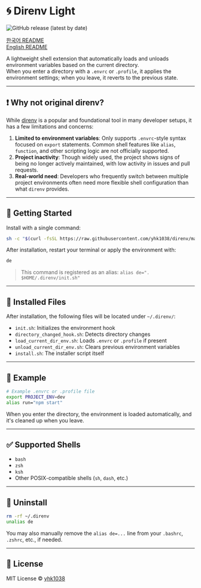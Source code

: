 # 🌀 Direnv Light

![GitHub release (latest by date)](https://img.shields.io/github/v/release/yhk1038/direnv?style=flat-square)

[한국어 README](./README.md)\
[English README](./README.en.md)

A lightweight shell extension that automatically loads and unloads environment variables based on the current directory.\
When you enter a directory with a `.envrc` or `.profile`, it applies the environment settings; when you leave, it reverts to the previous state.

---

## ❗ Why not original direnv?

While [direnv](https://github.com/direnv/direnv) is a popular and foundational tool in many developer setups, it has a few limitations and concerns:

1. **Limited to environment variables**: Only supports `.envrc`-style syntax focused on `export` statements. Common shell features like `alias`, `function`, and other scripting logic are not officially supported.
2. **Project inactivity**: Though widely used, the project shows signs of being no longer actively maintained, with low activity in issues and pull requests.
3. **Real-world need**: Developers who frequently switch between multiple project environments often need more flexible shell configuration than what `direnv` provides.

---

## 🚀 Getting Started

Install with a single command:

```sh
sh -c "$(curl -fsSL https://raw.githubusercontent.com/yhk1038/direnv/main/install.sh)"
```

After installation, restart your terminal or apply the environment with:

```sh
de
```

> This command is registered as an alias: `alias de=". $HOME/.direnv/init.sh"`

---

## 📂 Installed Files

After installation, the following files will be located under `~/.direnv/`:

- `init.sh`: Initializes the environment hook
- `directory_changed_hook.sh`: Detects directory changes
- `load_current_dir_env.sh`: Loads `.envrc` or `.profile` if present
- `unload_current_dir_env.sh`: Clears previous environment variables
- `install.sh`: The installer script itself

---

## 🧪 Example

```bash
# Example .envrc or .profile file
export PROJECT_ENV=dev
alias run="npm start"
```

When you enter the directory, the environment is loaded automatically, and it's cleaned up when you leave.

---

## ✅ Supported Shells

- `bash`
- `zsh`
- `ksh`
- Other POSIX-compatible shells (`sh`, `dash`, etc.)

---

## 🧹 Uninstall

```sh
rm -rf ~/.direnv
unalias de
```

You may also manually remove the `alias de=...` line from your `.bashrc`, `.zshrc`, etc., if needed.

---

## 📄 License

MIT License © [yhk1038](https://github.com/yhk1038)

